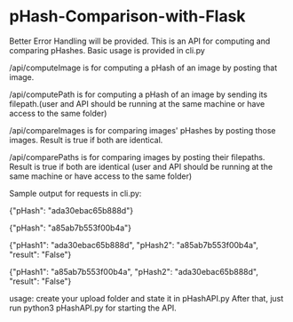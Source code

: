 # pHash-Comparison-with-Flask
Better Error Handling will be provided.
This is an API for computing and comparing pHashes. Basic usage is provided in cli.py

/api/computeImage is for computing a pHash of an image by posting that image.

/api/computePath is for computing a pHash of an image by sending its filepath.(user and API should be running at the same machine or have access to the same folder)

/api/compareImages is for comparing images' pHashes by posting those images. Result is true if both are identical.

/api/comparePaths is for comparing images by posting their filepaths. Result is true if both are identical (user and API should be running at the same machine or have access to the same folder)

Sample output for requests in cli.py:

{"pHash": "ada30ebac65b888d"}

{"pHash": "a85ab7b553f00b4a"}

{"pHash1": "ada30ebac65b888d", "pHash2": "a85ab7b553f00b4a", "result": "False"}

{"pHash1": "a85ab7b553f00b4a", "pHash2": "ada30ebac65b888d", "result": "False"}

usage:
create your upload folder and state it in pHashAPI.py
After that, just run python3 pHashAPI.py for starting the API.
